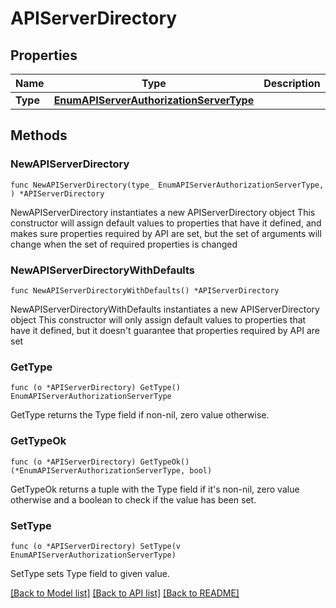 # APIServerDirectory

## Properties

Name | Type | Description | Notes
------------ | ------------- | ------------- | -------------
**Type** | [**EnumAPIServerAuthorizationServerType**](EnumAPIServerAuthorizationServerType.md) |  | 

## Methods

### NewAPIServerDirectory

`func NewAPIServerDirectory(type_ EnumAPIServerAuthorizationServerType, ) *APIServerDirectory`

NewAPIServerDirectory instantiates a new APIServerDirectory object
This constructor will assign default values to properties that have it defined,
and makes sure properties required by API are set, but the set of arguments
will change when the set of required properties is changed

### NewAPIServerDirectoryWithDefaults

`func NewAPIServerDirectoryWithDefaults() *APIServerDirectory`

NewAPIServerDirectoryWithDefaults instantiates a new APIServerDirectory object
This constructor will only assign default values to properties that have it defined,
but it doesn't guarantee that properties required by API are set

### GetType

`func (o *APIServerDirectory) GetType() EnumAPIServerAuthorizationServerType`

GetType returns the Type field if non-nil, zero value otherwise.

### GetTypeOk

`func (o *APIServerDirectory) GetTypeOk() (*EnumAPIServerAuthorizationServerType, bool)`

GetTypeOk returns a tuple with the Type field if it's non-nil, zero value otherwise
and a boolean to check if the value has been set.

### SetType

`func (o *APIServerDirectory) SetType(v EnumAPIServerAuthorizationServerType)`

SetType sets Type field to given value.



[[Back to Model list]](../README.md#documentation-for-models) [[Back to API list]](../README.md#documentation-for-api-endpoints) [[Back to README]](../README.md)


